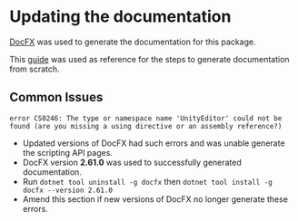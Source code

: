 # Updating the documentation

[DocFX](https://dotnet.github.io/docfx/index.html) was used to generate the documentation for this package.

This [guide](https://normanderwan.github.io/DocFxForUnity/index.html) was used as reference for the steps to generate documentation from scratch.

## Common Issues

`error CS0246: The type or namespace name 'UnityEditor' could not be found (are you missing a using directive or an assembly reference?)`

- Updated versions of DocFX had such  errors and was unable generate the scripting API pages.
- DocFX version **2.61.0** was used to successfully generated documentation.
- Run `dotnet tool uninstall -g docfx` then `dotnet tool install -g docfx --version 2.61.0`
- Amend this section if new versions of DocFX no longer generate these errors.

